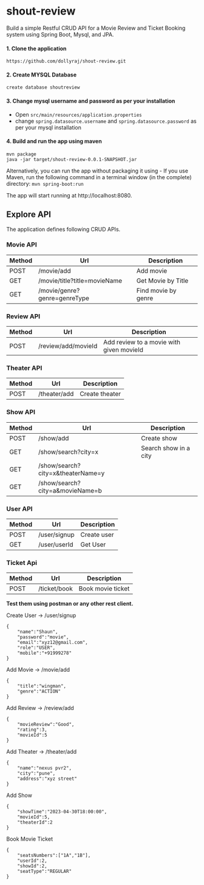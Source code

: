 # shout-review
Build a simple Restful CRUD API for a Movie Review and Ticket Booking system using Spring Boot, Mysql, and JPA.

#### 1.  Clone the application
`https://github.com/dollyraj/shout-review.git`

#### 2.  Create MYSQL Database
    create database shoutreview

#### 3.  Change mysql username and password as per your installation
* Open   `src/main/resources/application.properties` 
* change `spring.datasource.username` and `spring.datasource.password` as per your mysql installation

#### 4. Build and run the app using maven
```
mvn package 
java -jar target/shout-review-0.0.1-SNAPSHOT.jar
```

Alternatively, you can run the app without packaging it using -
If you use Maven, run the following command in a terminal window (in the complete) directory:
`mvn spring-boot:run`

The app will start running at http://localhost:8080.
## Explore API
The application defines following CRUD APIs.

### Movie API

|Method|Url|Description|
|----|---|-----------|
|POST|/movie/add|Add movie|
|GET|/movie/title?title=movieName|Get Movie by Title|
|GET|/movie/genre?genre=genreType|Find movie by genre|


### Review API

|Method|Url|Description|
|----|---|-----------|
|POST|/review/add/movieId|Add review to a movie with given movieId|

### Theater API

|Method|Url|Description|
|----|---|-----------|
|POST|/theater/add|Create theater|

### Show API

|Method|Url|Description|
|----|---|-----------|
|POST|/show/add|Create  show|
|GET|/show/search?city=x|Search show in a city|
|GET|/show/search?city=x&theaterName=y
|GET|/show/search?city=a&movieName=b

### User API

|Method|Url|Description|
|----|---|-----------|
|POST|/user/signup|Create  user|
|GET|/user/userId|Get User|


### Ticket Api
|Method|Url|Description|
|----|---|-----------|
|POST|/ticket/book|Book movie ticket|


**Test them using postman or any other rest client.**

<!-- ### Sample Valid JSON Request Bodies -->

 Create User -> /user/signup

```http
{
    "name":"Shaun",
    "password":"movie",
    "email":"xyz12@gmail.com",
    "role":"USER",
    "mobile":"+91999278"
}
```
Add Movie -> /movie/add
```http
{
    "title":"wingman",
    "genre":"ACTION"
}
```

Add Review -> /review/add
```http
{
    "movieReview":"Good",
    "rating":3,
    "movieId":5
}
```

Add Theater -> /theater/add

```http
{
    "name":"nexus pvr2",
    "city":"pune",
    "address":"xyz street"
}
```

Add Show
```http
{
    "showTime":"2023-04-30T18:00:00",
    "movieId":5,
    "theaterId":2
}
```

Book Movie Ticket

```http
{
    "seatsNumbers":["1A","1B"],
    "userId":2,
    "showId":2,
    "seatType":"REGULAR"
}
```
